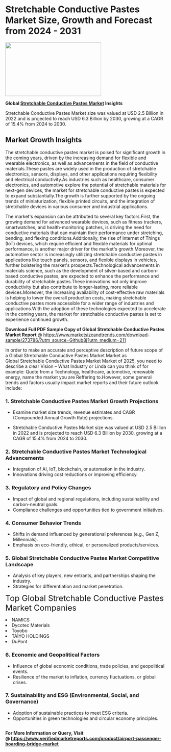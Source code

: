 <H1>Stretchable Conductive Pastes Market Size, Growth and Forecast from 2024 - 2031</H1><img class="aligncenter size-medium wp-image-584254" src="https://thirdeyenews.in/wp-content/uploads/2024/09/Global-Market-Research-300x168.jpeg" alt="" width="300" height="168" /><p><strong>Global&nbsp;<a href="https://www.marketsizeandtrends.com/download-sample/273786/?utm_source=Github8j?utm_medium=211">Stretchable Conductive Pastes Market</a> Insights</strong></p><p>Stretchable Conductive Pastes Market size was valued at USD 2.5 Billion in 2022 and is projected to reach USD 6.3 Billion by 2030, growing at a CAGR of 15.4% from 2024 to 2030.</p><p><h2>Market Growth Insights</h2> <p>The stretchable conductive pastes market is poised for significant growth in the coming years, driven by the increasing demand for flexible and wearable electronics, as well as advancements in the field of conductive materials.These pastes are widely used in the production of stretchable electronics, sensors, displays, and other applications requiring flexibility and electrical conductivity.As industries such as healthcare, consumer electronics, and automotive explore the potential of stretchable materials for next-gen devices, the market for stretchable conductive pastes is expected to expand substantially.The growth is further supported by the ongoing trends of miniaturization, flexible printed circuits, and the integration of stretchable devices in various consumer and industrial applications.</p> <p>The market's expansion can be attributed to several key factors.First, the growing demand for advanced wearable devices, such as fitness trackers, smartwatches, and health-monitoring patches, is driving the need for conductive materials that can maintain their performance under stretching, bending, and flexing conditions.Additionally, the rise of Internet of Things (IoT) devices, which require efficient and flexible materials for optimal performance, is another major driver for the market's growth.Moreover, the automotive sector is increasingly utilizing stretchable conductive pastes in applications like touch panels, sensors, and flexible displays in vehicles, further bolstering the market's prospects.Technological advancements in materials science, such as the development of silver-based and carbon-based conductive pastes, are expected to enhance the performance and durability of stretchable pastes.These innovations not only improve conductivity but also contribute to longer-lasting, more reliable devices.Moreover, the increasing availability of cost-effective raw materials is helping to lower the overall production costs, making stretchable conductive pastes more accessible for a wider range of industries and applications.With the adoption of these technologies expected to accelerate in the coming years, the market for stretchable conductive pastes is set to experience continued growth.<p><span class=""><strong>Download Full PDF Sample Copy of Global Stretchable Conductive Pastes Market Report</strong> @ <a href="https://www.marketsizeandtrends.com/download-sample/273786/?utm_source=Github8j?utm_medium=211" target="_blank">https://www.marketsizeandtrends.com/download-sample/273786/?utm_source=Github8j?utm_medium=211</a></span></p><p>In order to make an accurate and perceptive description of future scope of a Global&nbsp;Stretchable Conductive Pastes Market Market as Global&nbsp;Stretchable Conductive Pastes Market Market of 2025, you need to describe a clear Vision &ndash; What Industry or Linda can you think of for example: Quote from a Technology, healthcare, automotive, renewable energy, name the market you are Reffering to.However, some general trends and factors usually impact market reports and their future outlook include:</p><h3>1.&nbsp;<strong>Stretchable Conductive Pastes Market Growth Projections</strong></h3><ul><li>Examine market size trends, revenue estimates and CAGR (Compounded Annual Growth Rate) projections.</li><li><p>Stretchable Conductive Pastes Market size was valued at USD 2.5 Billion in 2022 and is projected to reach USD 6.3 Billion by 2030, growing at a CAGR of 15.4% from 2024 to 2030.</p></li></ul><h3>2.&nbsp;<strong>Stretchable Conductive Pastes Market Technological Advancements</strong></h3><ul><li>Integration of AI, IoT, blockchain, or automation in the industry.</li><li>Innovations driving cost reductions or improving efficiency.</li></ul><h3>3.&nbsp;<strong>Regulatory and Policy Changes</strong></h3><ul><li>Impact of global and regional regulations, including sustainability and carbon-neutral goals.</li><li>Compliance challenges and opportunities tied to government initiatives.</li></ul><h3>4.&nbsp;<strong>Consumer Behavior Trends</strong></h3><ul><li>Shifts in demand influenced by generational preferences (e.g., Gen Z, Millennials).</li><li>Emphasis on eco-friendly, ethical, or personalized products/services.</li></ul><h3>5.&nbsp;<strong>Global Stretchable Conductive Pastes Market Competitive Landscape</strong></h3><ul><li>Analysis of key players, new entrants, and partnerships shaping the industry.</li><li>Strategies for differentiation and market penetration.</li></ul><p data-pm-slice="1 1 []"><span style="color: inherit; font-family: inherit; font-size: 25px;">Top Global Stretchable Conductive Pastes Market Companies</span></p><div class="" data-test-id=""><p><li>NAMICS</li><li> Dycotec Materials</li><li> Toyobo</li><li> TAIYO HOLDINGS</li><li> DuPont</li></p></div><h3>6.&nbsp;<strong>Economic and Geopolitical Factors</strong></h3><ul><li>Influence of global economic conditions, trade policies, and geopolitical events.</li><li>Resilience of the market to inflation, currency fluctuations, or global crises.</li></ul><h3>7.&nbsp;<strong>Sustainability and ESG (Environmental, Social, and Governance)</strong></h3><ul><li>Adoption of sustainable practices to meet ESG criteria.</li><li>Opportunities in green technologies and circular economy principles.</li></ul><h2><strong style="font-size: 14px;">For More Information or Query, Visit @&nbsp;</strong><a style="background-color: #ffffff; font-size: 14px;" href="https://www.marketsizeandtrends.com/report/stretchable-conductive-pastes-market/" target="_blank">https://www.verifiedmarketreports.com/product/airport-passenger-boarding-bridge-market</a></h2>